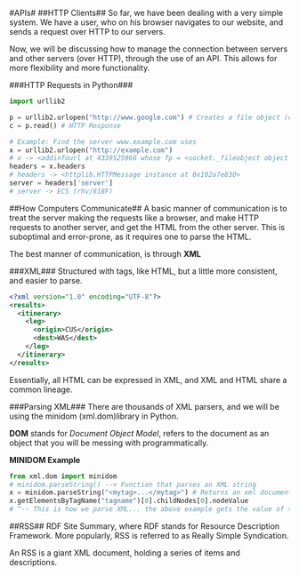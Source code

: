 #APIs#
##HTTP Clients##
So far, we have been dealing with a very simple system. We have a user, who on his browser navigates to our website, and sends a request over HTTP to our servers.

Now, we will be discussing how to manage the connection between servers and other servers (over HTTP), through the use of an API. This allows for more flexibility and more functionality. 

###HTTP Requests in Python###
```python
import urllib2

p = urllib2.urlopen("http://www.google.com") # Creates a file object (can read)
c = p.read() # HTTP Response

# Example: Find the server www.example.com uses
x = urllib2.urlopen("http://example.com")
# x -> <addinfourl at 4339525968 whose fp = <socket._fileobject object at 0x102a66450>>
headers = x.headers
# headers -> <httplib.HTTPMessage instance at 0x102a7e830>
server = headers['server']
# server -> ECS (rhv/818F)
```

##How Computers Communicate##
A basic manner of communication is to treat the server making the requests like a browser, and make HTTP requests to another server, and get the HTML from the other server. This is suboptimal and error-prone, as it requires one to parse the HTML.

The best manner of communication, is through **XML**

###XML###
Structured with tags, like HTML, but a little more consistent, and easier to parse.

```XML
<?xml version="1.0" encoding="UTF-8"?>
<results>
  <itinerary>
    <leg>
      <origin>CUS</origin>
      <dest>WAS</dest>
    </leg>
  </itinerary>
</results>
```

Essentially, all HTML can be expressed in XML, and XML and HTML share a common lineage.

###Parsing XML###
There are thousands of XML parsers, and we will be using the minidom (xml.dom)library in Python. 

**DOM** stands for *Document Object Model*, refers to the document as an object that you will be messing with programmatically.

**MINIDOM Example**
```python
from xml.dom import minidom
# minidom.parseString() --> Function that parses an XML string
x = minidom.parseString("<mytag>...</mytag>") # Returns an xml document object
x.getElementsByTagName("tagname")[0].childNodes[0].nodeValue
# ^-- This is how we parse XML... the above example gets the value of the first object of the first child of the tag "tagname." 
```

##RSS##
RDF Site Summary, where RDF stands for Resource Description Framework.
More popularly, RSS is referred to as Really Simple Syndication.

An RSS is a giant XML document, holding a series of items and descriptions.

